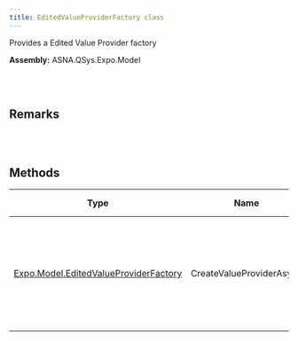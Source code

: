 ```yaml
---
title: EditedValueProviderFactory class
---
```


Provides a Edited Value Provider factory

**Assembly:** ASNA.QSys.Expo.Model

<br>
<br>

## Remarks

<br>
<br>

## Methods

| Type | Name | Description | Return Description 
| --- | --- | --- | --- 
| [Expo.Model.EditedValueProviderFactory](/reference/asna-qsys-expo/expo-model/edited-value-provider-factory.html) | CreateValueProviderAsync | Gets an asynchronous operation to add an Edited Value Provider to bind the model to a requested http form | The asynchronous operation

<br>
<br>

